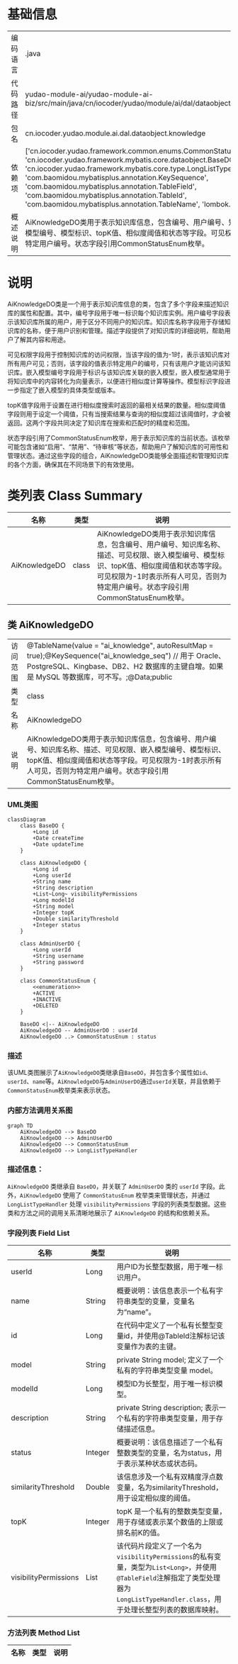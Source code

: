 # 基础信息

|      |      |
|------|------|
| 编码语言 | .java |
| 代码路径 | yudao-module-ai/yudao-module-ai-biz/src/main/java/cn/iocoder/yudao/module/ai/dal/dataobject/knowledge/AiKnowledgeDO.java |
| 包名 | cn.iocoder.yudao.module.ai.dal.dataobject.knowledge |
| 依赖项 | ['cn.iocoder.yudao.framework.common.enums.CommonStatusEnum', 'cn.iocoder.yudao.framework.mybatis.core.dataobject.BaseDO', 'cn.iocoder.yudao.framework.mybatis.core.type.LongListTypeHandler', 'com.baomidou.mybatisplus.annotation.KeySequence', 'com.baomidou.mybatisplus.annotation.TableField', 'com.baomidou.mybatisplus.annotation.TableId', 'com.baomidou.mybatisplus.annotation.TableName', 'lombok.Data', 'java.util.List'] |
| 概述说明 | AiKnowledgeDO类用于表示知识库信息，包含编号、用户编号、知识库名称、描述、可见权限、嵌入模型编号、模型标识、topK值、相似度阈值和状态等字段。可见权限为-1时表示所有人可见，否则为特定用户编号。状态字段引用CommonStatusEnum枚举。 |

# 说明

AiKnowledgeDO类是一个用于表示知识库信息的类，包含了多个字段来描述知识库的属性和配置。其中，编号字段用于唯一标识每个知识库实例。用户编号字段表示该知识库所属的用户，用于区分不同用户的知识库。知识库名称字段用于存储知识库的名称，便于用户识别和管理。描述字段提供了对知识库的详细说明，帮助用户了解其内容和用途。

可见权限字段用于控制知识库的访问权限，当该字段的值为-1时，表示该知识库对所有用户可见；否则，该字段的值表示特定用户的编号，只有该用户才能访问该知识库。嵌入模型编号字段用于标识与该知识库关联的嵌入模型，嵌入模型通常用于将知识库中的内容转化为向量表示，以便进行相似度计算等操作。模型标识字段进一步指定了嵌入模型的具体类型或版本。

topK值字段用于设置在进行相似度搜索时返回的最相关结果的数量。相似度阈值字段则用于设定一个阈值，只有当搜索结果与查询的相似度超过该阈值时，才会被返回。这两个字段共同决定了知识库在搜索和匹配时的精度和范围。

状态字段引用了CommonStatusEnum枚举，用于表示知识库的当前状态。该枚举可能包含诸如“启用”、“禁用”、“待审核”等状态，帮助用户了解知识库的可用性和管理状态。通过这些字段的组合，AiKnowledgeDO类能够全面描述和管理知识库的各个方面，确保其在不同场景下的有效使用。

# 类列表 Class Summary

| 名称   | 类型  | 说明 |
|-------|------|-------------|
| AiKnowledgeDO | class | AiKnowledgeDO类用于表示知识库信息，包含编号、用户编号、知识库名称、描述、可见权限、嵌入模型编号、模型标识、topK值、相似度阈值和状态等字段。可见权限为-1时表示所有人可见，否则为特定用户编号。状态字段引用CommonStatusEnum枚举。 |



## 类 AiKnowledgeDO

|      |      |
|------|------|
| 访问范围 | @TableName(value = "ai_knowledge", autoResultMap = true);@KeySequence("ai_knowledge_seq") // 用于 Oracle、PostgreSQL、Kingbase、DB2、H2 数据库的主键自增。如果是 MySQL 等数据库，可不写。;@Data;public |
| 类型 | class |
| 名称 | AiKnowledgeDO |
| 说明 | AiKnowledgeDO类用于表示知识库信息，包含编号、用户编号、知识库名称、描述、可见权限、嵌入模型编号、模型标识、topK值、相似度阈值和状态等字段。可见权限为-1时表示所有人可见，否则为特定用户编号。状态字段引用CommonStatusEnum枚举。 |


### UML类图

```mermaid
classDiagram
    class BaseDO {
        +Long id
        +Date createTime
        +Date updateTime
    }

    class AiKnowledgeDO {
        +Long id
        +Long userId
        +String name
        +String description
        +List~Long~ visibilityPermissions
        +Long modelId
        +String model
        +Integer topK
        +Double similarityThreshold
        +Integer status
    }

    class AdminUserDO {
        +Long userId
        +String username
        +String password
    }

    class CommonStatusEnum {
        <<enumeration>>
        +ACTIVE
        +INACTIVE
        +DELETED
    }

    BaseDO <|-- AiKnowledgeDO
    AiKnowledgeDO -- AdminUserDO : userId
    AiKnowledgeDO ..> CommonStatusEnum : status
```

### 描述
该UML类图展示了`AiKnowledgeDO`类继承自`BaseDO`，并包含多个属性如`id`、`userId`、`name`等。`AiKnowledgeDO`与`AdminUserDO`通过`userId`关联，并且依赖于`CommonStatusEnum`枚举类来表示状态。


### 内部方法调用关系图

```mermaid
graph TD
    AiKnowledgeDO --> BaseDO
    AiKnowledgeDO --> AdminUserDO
    AiKnowledgeDO --> CommonStatusEnum
    AiKnowledgeDO --> LongListTypeHandler
```

### 描述信息：
`AiKnowledgeDO` 类继承自 `BaseDO`，并关联了 `AdminUserDO` 类的 `userId` 字段。此外，`AiKnowledgeDO` 使用了 `CommonStatusEnum` 枚举类来管理状态，并通过 `LongListTypeHandler` 处理 `visibilityPermissions` 字段的列表类型数据。这些类和方法之间的调用关系清晰地展示了 `AiKnowledgeDO` 的结构和依赖关系。

### 字段列表 Field List

| 名称  | 类型  | 说明 |
|-------|-------|------|
| userId | Long | 用户ID为长整型数据，用于唯一标识用户。 |
| name | String | 概要说明：该信息表示一个私有字符串类型的变量，变量名为“name”。 |
| id | Long | 在代码中定义了一个私有长整型变量id，并使用@TableId注解标记该变量作为表的主键。 |
| model | String | private String model; 定义了一个私有的字符串类型变量 model。 |
| modelId | Long | 模型ID为长整型，用于唯一标识模型。 |
| description | String | private String description; 表示一个私有的字符串类型变量，用于存储描述信息。 |
| status | Integer | 概要说明：该信息描述了一个私有整数类型的变量，名为status，用于表示某种状态或状态码。 |
| similarityThreshold | Double | 该信息涉及一个私有双精度浮点数变量，名为similarityThreshold，用于设定相似度的阈值。 |
| topK | Integer | topK 是一个私有的整数类型变量，用于存储或表示某个数值的上限或排名前K的值。 |
| visibilityPermissions | List<Long> | 该代码片段定义了一个名为`visibilityPermissions`的私有变量，类型为`List<Long>`，并使用`@TableField`注解指定了类型处理器为`LongListTypeHandler.class`，用于处理长整型列表的数据库映射。 |

### 方法列表 Method List

| 名称  | 类型  | 说明 |
|-------|-------|------|




